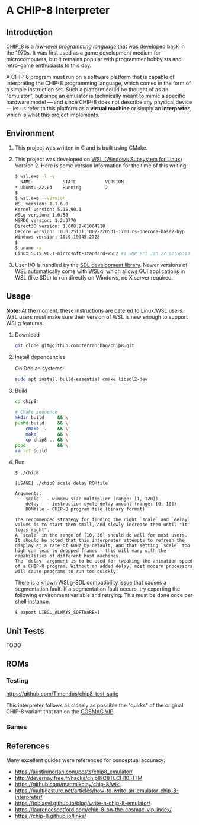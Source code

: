 
# A CHIP-8 Interpreter

## Introduction

[CHIP_8](https://en.wikipedia.org/wiki/CHIP-8) is a *low-level programming
language* that was developed back in the 1970s. It was first used as a game
development medium for microcomputers, but it remains popular with programmer
hobbyists and retro-game enthusiasts to this day.

A CHIP-8 program must run on a software platform that is capable of interpreting
the CHIP-8 programming language, which comes in the form of a simple instruction
set. Such a platform could be thought of as an "emulator", but since an emulator
is technically meant to mimic a specific hardware model — and since CHIP-8 does
not describe any physical device — let us refer to this platform as a **virtual
machine** or simply an **interpreter**, which is what this project implements.

## Environment

1. This project was written in C and is built using CMake.

2. This project was developed on
[WSL (Windows Subsystem for Linux)](https://en.wikipedia.org/wiki/Windows_Subsystem_for_Linux)
Version 2. Here is some version information for the time of this writing:

    ```bash
    $ wsl.exe -l -v
      NAME            STATE           VERSION
    * Ubuntu-22.04    Running         2
    $
    $ wsl.exe --version
    WSL version: 1.1.6.0
    Kernel version: 5.15.90.1
    WSLg version: 1.0.50
    MSRDC version: 1.2.3770
    Direct3D version: 1.608.2-61064218
    DXCore version: 10.0.25131.1002-220531-1700.rs-onecore-base2-hyp
    Windows version: 10.0.19045.2728
    $
    $ uname -a
    Linux 5.15.90.1-microsoft-standard-WSL2 #1 SMP Fri Jan 27 02:56:13 UTC 2023 x86_64 x86_64 x86_64 GNU/Linux
    ```

3. User I/O is handled by the
[SDL development library](https://www.libsdl.org/). Newer versions of WSL
automatically come with [WSLg](https://github.com/microsoft/wslg),
which allows GUI applications in WSL (like SDL) to run directly on Windows, no X
server required.

## Usage

**Note:** At the moment, these instructions are catered to Linux/WSL users. WSL
users must make sure their version of WSL is new enough to support WSLg
features.

1. Download
    ```bash
    git clone git@github.com:terranchao/chip8.git
    ```
2. Install dependencies

    On Debian systems:
    ```bash
    sudo apt install build-essential cmake libsdl2-dev
    ```
3. Build
    ```bash
    cd chip8

    # CMake sequence
    mkdir build     && \
    pushd build     && \
        cmake ..    && \
        make        && \
        cp chip8 .. && \
    popd            && \
    rm -rf build
    ```
4. Run
    ```
    $ ./chip8

    [USAGE] ./chip8 scale delay ROMfile

    Arguments:
        scale   - window size multiplier (range: [1, 120])
        delay   - instruction cycle delay amount (range: [0, 10])
        ROMfile - CHIP-8 program file (binary format)

    The recommended strategy for finding the right `scale` and `delay` values is to start them small, and slowly increase them until "it feels right".
    A `scale` in the range of [10, 30] should do well for most users. It should be noted that this interpreter attempts to refresh the display at a rate of 60Hz by default, and that setting `scale` too high can lead to dropped frames - this will vary with the capabilities of different host machines.
    The `delay` argument is to be used for tweaking the animation speed of a CHIP-8 program. Without an added delay, most modern processors will cause programs to run too quickly.

    ```

    There is a known WSLg-SDL compatibility
    [issue](https://github.com/microsoft/wslg/issues/715) that causes a
    segmentation fault. If a segmentation fault occurs, try exporting the
    following environment variable and retrying. This must be done once per
    shell instance.
    ```bash
    $ export LIBGL_ALWAYS_SOFTWARE=1
    ```


## Unit Tests

TODO

## ROMs

### Testing

https://github.com/Timendus/chip8-test-suite

This interpreter follows as closely as possible the "quirks" of the original
CHIP-8 variant that ran on the
[COSMAC VIP](https://en.wikipedia.org/wiki/COSMAC_VIP).

### Games

## References

Many excellent guides were referenced for conceptual accuracy:

- https://austinmorlan.com/posts/chip8_emulator/
- http://devernay.free.fr/hacks/chip8/C8TECH10.HTM
- https://github.com/mattmikolay/chip-8/wiki
- https://multigesture.net/articles/how-to-write-an-emulator-chip-8-interpreter/
- https://tobiasvl.github.io/blog/write-a-chip-8-emulator/
- https://laurencescotford.com/chip-8-on-the-cosmac-vip-index/
- https://chip-8.github.io/links/
